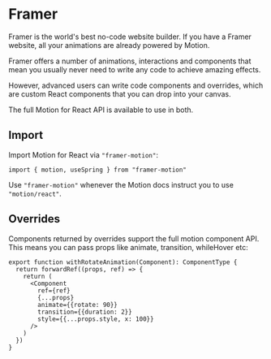 # Framer
Framer is the world's best no-code website builder. If you have a Framer website, all your animations are already powered by Motion.

Framer offers a number of animations, interactions and components that mean you usually never need to write any code to achieve amazing effects.

However, advanced users can write code components and overrides, which are custom React components that you can drop into your canvas.

The full Motion for React API is available to use in both.

## Import
Import Motion for React via `"framer-motion"`:
````tsx
import { motion, useSpring } from "framer-motion"
````

Use `"framer-motion"` whenever the Motion docs instruct you to use `"motion/react"`.

## Overrides
Components returned by overrides support the full motion component API. This means you can pass props like animate, transition, whileHover etc:
````tsx
export function withRotateAnimation(Component): ComponentType {
  return forwardRef((props, ref) => {
    return (
      <Component
        ref={ref}
        {...props}
        animate={{rotate: 90}}
        transition={{duration: 2}}
        style={{...props.style, x: 100}}
      />
    )
  })
}
````